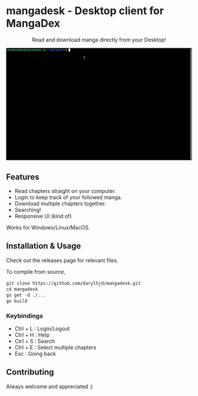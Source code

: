# mangadesk - Desktop client for MangaDex

<p align="center">Read and download manga directly from your Desktop!</p>

<img src="assets/demo.gif" alt="">

## Features

- Read chapters straight on your computer.
- Login to keep track of your followed manga.
- Download multiple chapters together.
- Searching!
- Responsive UI (kind of)

Works for Windows/Linux/MacOS.

## Installation & Usage

Check out the releases page for relevant files.

To compile from source,

```
git clone https://github.com/darylhjd/mangadesk.git
cd mangadesk
go get -d ./...
go build
```

### Keybindings

- Ctrl + L : Login/Logout
- Ctrl + H : Help
- Ctrl + S : Search
- Ctrl + E : Select multiple chapters
- Esc      : Going back

## Contributing

Always welcome and appreciated :)
